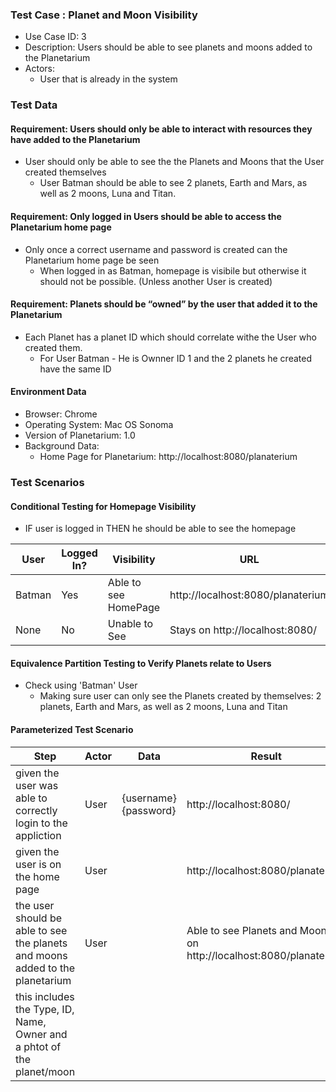 ### Test Case : Planet and Moon Visibility
- Use Case ID: 3
- Description: Users should be able to see planets and moons added to the Planetarium
- Actors:
    - User that is already in the system

### Test Data

#### Requirement: Users should only be able to interact with resources they have added to the Planetarium
- User should only be able to see the the Planets and Moons that the User created themselves
    - User Batman should be able to see 2 planets, Earth and Mars, as well as 2 moons, Luna and Titan.  

#### Requirement: Only logged in Users should be able to access the Planetarium home page
- Only once a correct username and password is created can the Planetarium home page be seen
    - When logged in as Batman, homepage is visibile but otherwise it should not be possible. (Unless another User is created)

#### Requirement: Planets should be “owned” by the user that added it to the Planetarium  
- Each Planet has a planet ID which should correlate withe the User who created them. 
    - For User Batman - He is Ownner ID 1 and the 2 planets he created have the same ID 


#### Environment Data
- Browser: Chrome
- Operating System: Mac OS Sonoma 
- Version of Planetarium: 1.0
- Background Data:
    - Home Page for Planetarium: http://localhost:8080/planaterium 

### Test Scenarios

#### Conditional Testing for Homepage Visibility 
- IF user is logged in THEN he should be able to see the homepage

|User|Logged In?|Visibility|URL|
|-|-|-|-|
|Batman|Yes|Able to see HomePage|http://localhost:8080/planaterium|
|None|No|Unable to See|Stays on http://localhost:8080/|


#### Equivalence Partition Testing to Verify Planets relate to Users
- Check using 'Batman' User
    - Making sure user can only see the Planets created by themselves: 2 planets, Earth and Mars, as well as 2 moons, Luna and Titan

#### Parameterized Test Scenario

|Step|Actor|Data|Result|
|-|-|-|-|
|given the user was able to correctly login to the appliction|User|{username}{password}|http://localhost:8080/|
|given the user is on the home page|User||http://localhost:8080/planaterium|
|the user should be able to see the planets and moons added to the planetarium|User||Able to see Planets and Moons on http://localhost:8080/planaterium|
|this includes the Type, ID, Name, Owner and a phtot of the planet/moon|||| 